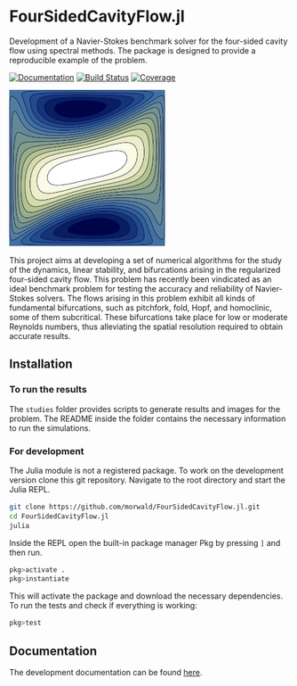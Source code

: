 # FourSidedCavityFlow.jl

Development of a Navier-Stokes benchmark solver for the four-sided cavity flow
using spectral methods. The package is designed to provide a reproducible
example of the problem. 

[![Documentation](https://img.shields.io/badge/docs-dev-blue.svg)](https://morwald.github.io/FourSidedCavityFlow.jl)
[![Build Status](https://github.com/morwald/FourSidedCavityFlow.jl/actions/workflows/CI.yml/badge.svg?branch=main)](https://github.com/morwald/FourSidedCavityFlow.jl/actions/workflows/CI.yml?query=branch%3Amain)
[![Coverage](https://codecov.io/gh/morwald/FourSidedCavityFlow.jl/branch/main/graph/badge.svg?token=ZLZMNKQSU2)](https://codecov.io/gh/morwald/FourSidedCavityFlow.jl)

<img src="./cavity.png" width="280" height="280">

This project aims at developing a set of numerical algorithms for the study of
the dynamics, linear stability, and bifurcations arising in the regularized
four-sided cavity flow. This problem has recently been vindicated as an ideal
benchmark problem for testing the accuracy and reliability of Navier-Stokes
solvers. The flows arising in this problem exhibit all kinds of fundamental
bifurcations, such as pitchfork, fold, Hopf, and homoclinic, some of them
subcritical. These bifurcations take place for low or moderate Reynolds
numbers, thus alleviating the spatial resolution required to obtain accurate
results.

## Installation

### To run the results

The `studies` folder provides scripts to generate results and images for the
problem. The README inside the folder contains the necessary information to run
the simulations.

### For development

The Julia module is not a registered package. To work on the development
version clone this git repository. Navigate to the root directory and start the
Julia REPL. 
```bash
git clone https://github.com/morwald/FourSidedCavityFlow.jl.git
cd FourSidedCavityFlow.jl
julia
```

Inside the REPL open the built-in package manager Pkg by pressing `]` and then
run.
```julia
pkg>activate .
pkg>instantiate
```
This will activate the package and download the necessary dependencies. To run
the tests and check if everything is working: 
```julia
pkg>test
```

## Documentation

The development documentation can be found
[here](https://morwald.github.io/FourSidedCavityFlow.jl).
